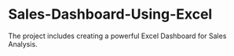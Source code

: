 # Sales-Dashboard-Using-Excel
The project includes creating a powerful Excel Dashboard for Sales Analysis.
